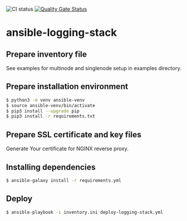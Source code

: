 ![CI status](https://github.com/kkurpanik/ansible-logging-stack/actions/workflows/main.yml/badge.svg)
[![Quality Gate Status](https://sonarcloud.io/api/project_badges/measure?project=kkurpanik_ansible-logging-stack&metric=alert_status)](https://sonarcloud.io/dashboard?id=kkurpanik_ansible-logging-stack)
# ansible-logging-stack
## Prepare inventory file
See examples for multinode and singlenode setup in examples directory.

## Prepare installation environment
```bash
$ python3 -m venv ansible-venv
$ source ansible-venv/bin/activate
$ pip3 install --upgrade pip
$ pip3 install -r requirements.txt
```

## Prepare SSL certificate and key files
Generate Your certificate for NGINX reverse proxy.

## Installing dependencies
```bash
$ ansible-galaxy install -r requirements.yml
```

## Deploy 
```bash
$ ansible-playbook -i inventory.ini deploy-logging-stack.yml
```
